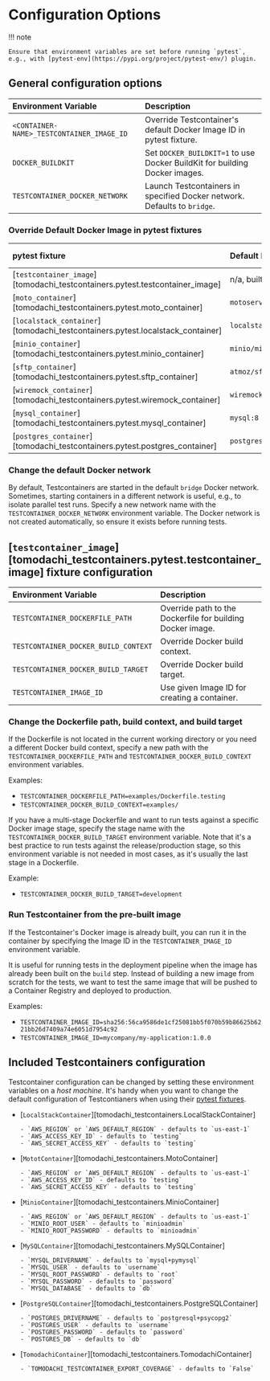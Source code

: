 # Configuration Options

!!! note

    Ensure that environment variables are set before running `pytest`, e.g., with [pytest-env](https://pypi.org/project/pytest-env/) plugin.

## General configuration options

| Environment Variable                      | Description                                                                |
| :---------------------------------------- | :------------------------------------------------------------------------- |
| `<CONTAINER-NAME>_TESTCONTAINER_IMAGE_ID` | Override Testcontainer's default Docker Image ID in pytest fixture.        |
| `DOCKER_BUILDKIT`                         | Set `DOCKER_BUILDKIT=1` to use Docker BuildKit for building Docker images. |
| `TESTCONTAINER_DOCKER_NETWORK`            | Launch Testcontainers in specified Docker network. Defaults to `bridge`.   |

### Override Default Docker Image in pytest fixtures

| pytest fixture                                                                 | Default Image              | Image Environment Variable Override |
| :----------------------------------------------------------------------------- | :------------------------- | ----------------------------------: |
| [`testcontainer_image`][tomodachi_testcontainers.pytest.testcontainer_image]   | n/a, built from Dockerfile |            `TESTCONTAINER_IMAGE_ID` |
| [`moto_container`][tomodachi_testcontainers.pytest.moto_container]             | `motoserver/moto:latest`   |       `MOTO_TESTCONTAINER_IMAGE_ID` |
| [`localstack_container`][tomodachi_testcontainers.pytest.localstack_container] | `localstack/localstack:3`  | `LOCALSTACK_TESTCONTAINER_IMAGE_ID` |
| [`minio_container`][tomodachi_testcontainers.pytest.minio_container]           | `minio/minio:latest`       |      `MINIO_TESTCONTAINER_IMAGE_ID` |
| [`sftp_container`][tomodachi_testcontainers.pytest.sftp_container]             | `atmoz/sftp:latest`        |       `SFTP_TESTCONTAINER_IMAGE_ID` |
| [`wiremock_container`][tomodachi_testcontainers.pytest.wiremock_container]     | `wiremock/wiremock:latest` |   `WIREMOCK_TESTCONTAINER_IMAGE_ID` |
| [`mysql_container`][tomodachi_testcontainers.pytest.mysql_container]           | `mysql:8`                  |      `MYSQL_TESTCONTAINER_IMAGE_ID` |
| [`postgres_container`][tomodachi_testcontainers.pytest.postgres_container]     | `postgres:16`              |   `POSTGRES_TESTCONTAINER_IMAGE_ID` |

### Change the default Docker network

By default, Testcontainers are started in the default `bridge` Docker network.
Sometimes, starting containers in a different network is useful, e.g., to isolate parallel test runs.
Specify a new network name with the `TESTCONTAINER_DOCKER_NETWORK` environment variable.
The Docker network is not created automatically, so ensure it exists before running tests.

## [`testcontainer_image`][tomodachi_testcontainers.pytest.testcontainer_image] fixture configuration

| Environment Variable                 | Description                                                |
| :----------------------------------- | :--------------------------------------------------------- |
| `TESTCONTAINER_DOCKERFILE_PATH`      | Override path to the Dockerfile for building Docker image. |
| `TESTCONTAINER_DOCKER_BUILD_CONTEXT` | Override Docker build context.                             |
| `TESTCONTAINER_DOCKER_BUILD_TARGET`  | Override Docker build target.                              |
| `TESTCONTAINER_IMAGE_ID`             | Use given Image ID for creating a container.               |

### Change the Dockerfile path, build context, and build target

If the Dockerfile is not located in the current working directory or you need a different Docker build context,
specify a new path with the `TESTCONTAINER_DOCKERFILE_PATH` and `TESTCONTAINER_DOCKER_BUILD_CONTEXT` environment variables.

Examples:

- `TESTCONTAINER_DOCKERFILE_PATH=examples/Dockerfile.testing`
- `TESTCONTAINER_DOCKER_BUILD_CONTEXT=examples/`

If you have a multi-stage Dockerfile and want to run tests against a specific Docker image stage, specify the stage name
with the `TESTCONTAINER_DOCKER_BUILD_TARGET` environment variable.
Note that it's a best practice to run tests against the release/production stage,
so this environment variable is not needed in most cases, as it's usually the last stage in a Dockerfile.

Example:

- `TESTCONTAINER_DOCKER_BUILD_TARGET=development`

### Run Testcontainer from the pre-built image

If the Testcontainer's Docker image is already built, you can run it in the container
by specifying the Image ID in the `TESTCONTAINER_IMAGE_ID` environment variable.

It is useful for running tests in the deployment pipeline when the image has already been built on the `build` step.
Instead of building a new image from scratch for the tests, we want to test the same image that
will be pushed to a Container Registry and deployed to production.

Examples:

- `TESTCONTAINER_IMAGE_ID=sha256:56ca9586de1cf25081bb5f070b59b86625b6221bb26d7409a74e6051d7954c92`
- `TESTCONTAINER_IMAGE_ID=mycompany/my-application:1.0.0`

## Included Testcontainers configuration

Testcontainer configuration can be changed by setting these environment variables on a _host machine_.
It's handy when you want to change the default configuration of Testcontianers when using their [pytest fixtures](./reference/pytest/fixtures.md).

- [`LocalStackContainer`][tomodachi_testcontainers.LocalStackContainer]

      - `AWS_REGION` or `AWS_DEFAULT_REGION` - defaults to `us-east-1`
      - `AWS_ACCESS_KEY_ID` - defaults to `testing`
      - `AWS_SECRET_ACCESS_KEY` - defaults to `testing`

- [`MototContainer`][tomodachi_testcontainers.MotoContainer]

      - `AWS_REGION` or `AWS_DEFAULT_REGION` - defaults to `us-east-1`
      - `AWS_ACCESS_KEY_ID` - defaults to `testing`
      - `AWS_SECRET_ACCESS_KEY` - defaults to `testing`

- [`MinioContainer`][tomodachi_testcontainers.MinioContainer]

      - `AWS_REGION` or `AWS_DEFAULT_REGION` - defaults to `us-east-1`
      - `MINIO_ROOT_USER` - defaults to `minioadmin`
      - `MINIO_ROOT_PASSWORD` - defaults to `minioadmin`

- [`MySQLContainer`][tomodachi_testcontainers.MySQLContainer]

      - `MYSQL_DRIVERNAME` - defaults to `mysql+pymysql`
      - `MYSQL_USER` - defaults to `username`
      - `MYSQL_ROOT_PASSWORD` - defaults to `root`
      - `MYSQL_PASSWORD` - defaults to `password`
      - `MYSQL_DATABASE` - defaults to `db`

- [`PostgreSQLContainer`][tomodachi_testcontainers.PostgreSQLContainer]

      - `POSTGRES_DRIVERNAME` - defaults to `postgresql+psycopg2`
      - `POSTGRES_USER` - defaults to `username`
      - `POSTGRES_PASSWORD` - defaults to `password`
      - `POSTGRES_DB` - defaults to `db`

- [`TomodachiContainer`][tomodachi_testcontainers.TomodachiContainer]

      - `TOMODACHI_TESTCONTAINER_EXPORT_COVERAGE` - defaults to `False`
